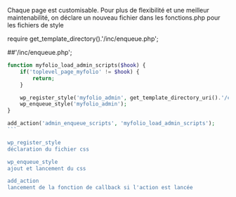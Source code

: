 Chaque page est customisable. Pour plus de flexibilité et une meilleur maintenabilité, on déclare un nouveau fichier dans les fonctions.php pour les fichiers de style

require get_template_directory().'/inc/enqueue.php';

##'/inc/enqueue.php';
````php
function myfolio_load_admin_scripts($hook) {
    if('toplevel_page_myfolio' != $hook) {
        return;
    }

    wp_register_style('myfolio_admin', get_template_directory_uri().'/css/myfolio.admin.css', array(), '1.0.0', 'all');
    wp_enqueue_style('myfolio_admin');
}

add_action('admin_enqueue_scripts', 'myfolio_load_admin_scripts');
```

wp_register_style
déclaration du fichier css

wp_enqueue_style
ajout et lancement du css

add_action
lancement de la fonction de callback si l'action est lancée